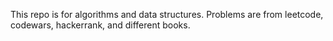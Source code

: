 This repo is for algorithms and data structures. Problems are from leetcode, codewars, hackerrank, and different books.